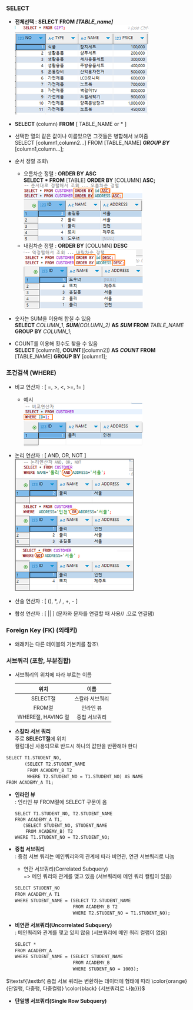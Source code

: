### SELECT

-  **전체선택** : **SELECT** **FROM** **_[TABLE_name]_**\
   ![](./md_image/2024-11-26-16-09-52.png)

-  **SELECT** (column) **FROM** [ TABLE_NAME or * ]

-  선택한 열의 같은 값이나 이름있으면 그것들은 병합해서 보여줌\
    SELECT [column1,column2...] FROM [TABLE_NAME] **_GROUP BY_** [column1,column...];

-  순서 정렬 조회\
   -  오름차순 정렬 : **ORDER BY** **ASC**\
      **SELECT \* FROM** [TABLE] **ORDER BY** [COLUMN] **ASC;**
      ![](./md_image/2024-11-26-16-25-11.png)
   -  내림차순 정렬 : **ORDER BY** [COLUMN] **DESC**\
      ![](./md_image/2024-11-26-16-23-26.png)
-  숫자는 SUM을 이용해 합칠 수 있음\
    **SELECT** _COLUMN_1_, _**SUM**(COLUMN_2)_ **AS** **_SUM_** **FROM** _TABLE_NAME_ **GROUP BY** _COLUMN_1_;

-  COUNT를 이용해 횟수도 찾을 수 있음\
    **SELECT** [column1], **COUNT**([column2]) **AS** **_COUNT_** **FROM** [TABLE_NAME] **GROUP BY** [column1];

### 조건검색 (WHERE)

-  비교 연산자 : [ =, >, <, >=, != ]
   -  예시\
      ![](./md_image/2024-11-26-16-28-59.png)
-  논리 연산자 : [ AND, OR, NOT ]
   ![](./md_image/2024-11-26-16-35-52.png)

-  산술 연산자 : [ (), *, / , +, - ]
-  합성 연산자 : [ || ] (문자와 문자를 연결할 때 사용// .으로 연결됌)

### Foreign Key (FK) (외래키)

-  왜래키는 다른 테이블의 기본키를 참조\

### 서브쿼리 (포함, 부분집합)

-  서브쿼리의 위치에 따라 부르는 이름

   |        위치        |      이름       |
   | :----------------: | :-------------: |
   |      SELECT절      | 스칼라 서브쿼리 |
   |       FROM절       |    인라인 뷰    |
   | WHERE절, HAVING 절 |  중첩 서브쿼리  |

-  **스칼라 서브 쿼리**\
   주로 **SELECT절**에 위치\
    컬럼대신 사용되므로 반드시 하나의 값만을 반환해야 한다

```diff
SELECT T1.STUDENT_NO,
       (SELECT T2.STUDENT_NAME
        FROM ACADEMY_B T2
        WHERE T2.STUDENT_NO = T1.STUDENT_NO) AS NAME
FROM ACADEMY_A T1;
```

-  **인라인 뷰**\
   : 인라인 뷰 FROM절에 SELECT 구문이 옴

   ```
   SELECT T1.STUDENT_NO, T2.STUDENT_NAME
   FROM ACADEMY_A T1,
      (SELECT STUDENT_NO, STUDENT_NAME
       FROM ACADEMY_B) T2
   WHERE T1.STUDENT_NO = T2.STUDENT_NO;

   ```

-  **중첩 서브쿼리**\
    : 중첩 서브 쿼리는 메인쿼리와의 관계에 따라 비연관, 연관 서브쿼리로 나눔

   -  연관 서브쿼리(Correlated Subquery)\
       => 메인 쿼리와 관계를 맺고 있음 (서브쿼리에 메인 쿼리 컬럼이 있음)

   ```diff
   SELECT STUDENT_NO
   FROM ACADEMY_A T1
   WHERE STUDENT_NAME = (SELECT T2.STUDENT_NAME
                         FROM ACADEMY_B T2
                         WHERE T2.STUDENT_NO = T1.STUDENT_NO);
   ```

-  **비연관 서브쿼리(Uncorrelated Subquery)**\
   : 메인쿼리와 관계를 맺고 있지 않음 (서브쿼리에 메인 쿼리 컬럼이 없음)

   ```diff
   SELECT *
   FROM ACADEMY_A
   WHERE STUDENT_NAME = (SELECT STUDENT_NAME
                         FROM ACADEMY_B
                         WHERE STUDENT_NO = 1003);
   ```

$\textsf{\textbf{ 중첩 서브 쿼리는 변환하는 데이터에 형태에 따라 \color{orange}{단일행, 다중행, 다중컬럼} \color{black} {서브쿼리로 나눔}}}$
-  **단일행 서브쿼리(Single Row Subquery)**
